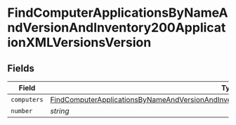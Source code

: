 # FindComputerApplicationsByNameAndVersionAndInventory200ApplicationXMLVersionsVersion


## Fields

| Field                                                                                                                                                                                                                       | Type                                                                                                                                                                                                                        | Required                                                                                                                                                                                                                    | Description                                                                                                                                                                                                                 | Example                                                                                                                                                                                                                     |
| --------------------------------------------------------------------------------------------------------------------------------------------------------------------------------------------------------------------------- | --------------------------------------------------------------------------------------------------------------------------------------------------------------------------------------------------------------------------- | --------------------------------------------------------------------------------------------------------------------------------------------------------------------------------------------------------------------------- | --------------------------------------------------------------------------------------------------------------------------------------------------------------------------------------------------------------------------- | --------------------------------------------------------------------------------------------------------------------------------------------------------------------------------------------------------------------------- |
| `computers`                                                                                                                                                                                                                 | [FindComputerApplicationsByNameAndVersionAndInventory200ApplicationXMLVersionsVersionComputers](../../models/operations/findcomputerapplicationsbynameandversionandinventory200applicationxmlversionsversioncomputers.md)[] | :heavy_minus_sign:                                                                                                                                                                                                          | N/A                                                                                                                                                                                                                         |                                                                                                                                                                                                                             |
| `number`                                                                                                                                                                                                                    | *string*                                                                                                                                                                                                                    | :heavy_minus_sign:                                                                                                                                                                                                          | N/A                                                                                                                                                                                                                         | 10.1.1                                                                                                                                                                                                                      |